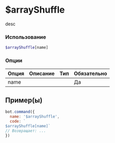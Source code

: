 # $arrayShuffle
desc
### Использование
```php
$arrayShuffle[name]
```

### Опции

| Опция | Описание | Тип | Обязательно |
|--------|-------------|------|----------|
| name |  |  | Да |  
## Пример(ы)

```javascript
bot.command({
  name: '$arrayShuffle',
  code: `
$arrayShuffle[name]`
// Возвращает: ...
})
```